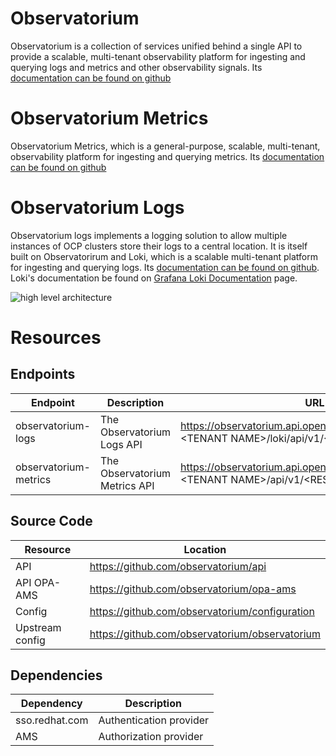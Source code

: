 # Observatorium

Observatorium is a collection of services unified behind a single API to provide a scalable, multi-tenant observability platform for ingesting and querying logs and metrics and other observability signals. Its [documentation can be found on github](https://github.com/observatorium/docs)

# Observatorium Metrics

Observatorium Metrics, which is a general-purpose, scalable, multi-tenant, observability platform for ingesting and querying metrics. Its [documentation can be found on github](https://github.com/observatorium/observatorium/blob/main/docs/design/metrics.md)

# Observatorium Logs

Observatorium logs implements a logging solution to allow multiple instances of OCP clusters store their logs to a central location. It is itself built on Observatorirum and Loki, which is a scalable multi-tenant platform for ingesting and querying logs. Its [documentation can be found on github](https://github.com/observatorium/docs/blob/master/design/logs.md). Loki's documentation be found on [Grafana Loki Documentation](https://grafana.com/docs/loki/latest/configuration/) page.

![high level architecture](observatorium-logs.png)

# Resources

## Endpoints

| Endpoint | Description | URL |
|---|---|---|
| observatorium-logs | The Observatorium Logs API | https://observatorium.api.openshift.com/api/logs/v1/\<TENANT NAME\>/loki/api/v1/\<RESOURCE\> |
| observatorium-metrics | The Observatorium Metrics API | https://observatorium.api.openshift.com/api/metrics/v1/\<TENANT NAME\>/api/v1/\<RESOURCE\> |

## Source Code

| Resource | Location |
|---|---|
| API | https://github.com/observatorium/api |
| API OPA-AMS | https://github.com/observatorium/opa-ams |
| Config | https://github.com/observatorium/configuration |
| Upstream config | https://github.com/observatorium/observatorium |


## Dependencies
| Dependency | Description |
|---|---|
| sso.redhat.com | Authentication provider |
| AMS | Authorization provider |
